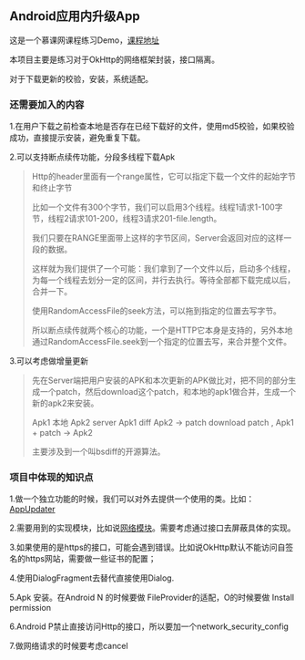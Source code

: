 ## Android应用内升级App
这是一个慕课网课程练习Demo，[课程地址](https://www.imooc.com/learn/1168)

本项目主要是练习对于OkHttp的网络框架封装，接口隔离。

对于下载更新的校验，安装，系统适配。

### 还需要加入的内容

1.在用户下载之前检查本地是否存在已经下载好的文件，使用md5校验，如果校验成功，直接提示安装，避免重复下载。

2.可以支持断点续传功能，分段多线程下载Apk
> Http的header里面有一个range属性，它可以指定下载一个文件的起始字节和终止字节
>
> 比如一个文件有300个字节，我们可以启用3个线程。线程1请求1-100字节，线程2请求101-200，线程3请求201-file.length。
>
> 我们只要在RANGE里面带上这样的字节区间，Server会返回对应的这样一段的数据。
>
> 这样就为我们提供了一个可能：我们拿到了一个文件以后，启动多个线程，为每一个线程去划分一定的区间，并行去执行。等待全部都下载完成以后，合并一下。
>
> 使用RandomAccessFile的seek方法，可以拖到指定的位置去写字节。
>
> 所以断点续传就两个核心的功能，一个是HTTP它本身是支持的，另外本地通过RandomAccessFile.seek到一个指定的位置去写，来合并整个文件。

3.可以考虑做增量更新
> 先在Server端把用户安装的APK和本次更新的APK做比对，把不同的部分生成一个patch，然后download这个patch，和本地的apk1做合并，生成一个新的apk2来安装。
>
> Apk1 本地
> Apk2 server
> Apk1 diff Apk2 -> patch
> download patch , Apk1 + patch -> Apk2
>
> 主要涉及到一个叫bsdiff的开源算法。

### 项目中体现的知识点
1.做一个独立功能的时候，我们可以对外去提供一个使用的类。比如：[AppUpdater](https://github.com/Chenstyle/WechatMainInterface/blob/master/appupdater/src/main/java/com/example/appupdater/updater/AppUpdater.java)

2.需要用到的实现模块，比如说[网络模块](https://github.com/Chenstyle/WechatMainInterface/tree/master/appupdater/src/main/java/com/example/appupdater/updater/net)。需要考虑通过接口去屏蔽具体的实现。

3.如果使用的是https的接口，可能会遇到错误。比如说OkHttp默认不能访问自签名的https网站，需要做一些证书的配置；

4.使用DialogFragment去替代直接使用Dialog.

5.Apk 安装。在Android N 的时候要做 FileProvider的适配，O的时候要做 Install permission

6.Android P禁止直接访问Http的接口，所以要加一个network_security_config

7.做网络请求的时候要考虑cancel

